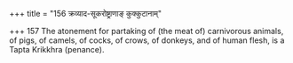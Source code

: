 +++
title = "156 क्रव्याद-सूकरोष्ट्राणाङ् कुक्कुटानाम्"

+++
157	The atonement for partaking of (the meat of) carnivorous animals, of pigs, of camels, of cocks, of crows, of donkeys, and of human flesh, is a Tapta Krikkhra (penance).